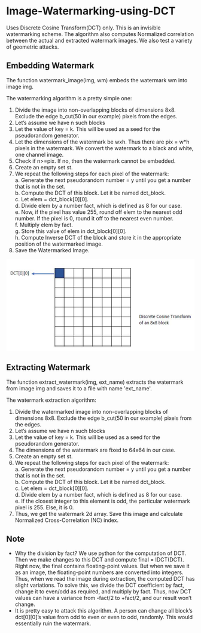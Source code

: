 # Image-Watermarking-using-DCT
Uses Discrete Cosine Transform(DCT) only. This is an invisible watermarking scheme. The algorithm also computes Normalized correlation between the actual and extracted watermark images. We also test a variety of geometric attacks.

## Embedding Watermark
The function watermark_image(img, wm) embeds the watermark wm into image img.

The watermarking algorithm is a pretty simple one:
1. Divide the image into non-overlapping blocks of dimensions 8x8. Exclude the edge b_cut(50 in our example) pixels from the edges.
2. Let’s assume we have n such blocks
3. Let the value of key = k. This will be used as a seed for the pseudorandom generator.
4. Let the dimensions of the watermark be wxh. Thus there are pix = w*h pixels in the watermark. We convert the watermark to a black and white, one channel image.
5. Check if n>=pix. If no, then the watermark cannot be embedded.
6. Create an empty set st.
7. We repeat the following steps for each pixel of the watermark:\
      a. Generate the next pseudorandom number = y until you get a number that is not in the set.\
      b. Compute the DCT of this block. Let it be named dct_block.\
      c. Let elem = dct_block[0][0].\
      d. Divide elem by a number fact, which is defined as 8 for our case.\
      e. Now, if the pixel has value 255, round off elem to the nearest odd number. If the pixel is 0, round it off to the nearest even number.\
      f. Multiply elem by fact.\
      g. Store this value of elem in dct_block[0][0].\
      h. Compute Inverse DCT of the block and store it in the appropriate position of the watermarked image.
8. Save the Watermarked Image.

![DCT block](https://github.com/arooshiverma/Image-Watermarking-using-DCT/blob/main/imgs/img1.JPG?raw=true)

## Extracting Watermark
The function extract_watermark(img, ext_name) extracts the watermark from image img and saves it to a file with name 'ext_name'.

The watermark extraction algorithm:
1. Divide the watermarked image into non-overlapping blocks of dimensions
8x8. Exclude the edge b_cut(50 in our example) pixels from the edges.
2. Let’s assume we have n such blocks
3. Let the value of key = k. This will be used as a seed for the pseudorandom generator.
4. The dimensions of the watermark are fixed to 64x64 in our case.
5. Create an empty set st.
6. We repeat the following steps for each pixel of the watermark:\
    a. Generate the next pseudorandom number = y until you get a number that is not in the set.\
    b. Compute the DCT of this block. Let it be named dct_block.\
    c. Let elem = dct_block[0][0].\
    d. Divide elem by a number fact, which is defined as 8 for our case.\
    e. If the closest integer to this element is odd, the particular watermark pixel is 255. Else, it is 0.
7. Thus, we get the watermark 2d array. Save this image and calculate Normalized Cross-Correlation (NC) index.


## Note
* Why the division by fact? We use python for the computation of DCT. Then we make changes to this DCT and compute final = IDCT(DCT). Right now, the final contains floating-point values. But when we save it as an image, the floating-point numbers are converted into integers. Thus, when we read the image during extraction, the computed DCT has slight variations. To solve this, we divide the DCT coefficient by fact, change it to even/odd as required, and multiply by fact. Thus, now DCT values can have a variance from -fact/2 to +fact/2, and our result won’t change.
* It is pretty easy to attack this algorithm. A person can change all block’s dct[0][0]’s value from odd to even or even to odd, randomly. This would essentially ruin the watermark.
